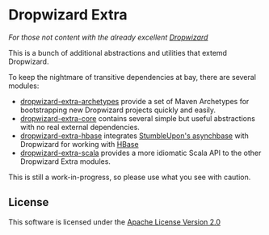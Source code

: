 Dropwizard Extra
================

*For those not content with the already excellent [Dropwizard](http://github.com/codahale/dropwizard)*

This is a bunch of additional abstractions and utilities that extemd Dropwizard.

To keep the nightmare of transitive dependencies at bay, there are several 
modules:

  * [dropwizard-extra-archetypes](http://github.com/datasift/dropwizard-extra/tree/develop/dropwizard-extra-archetypes) provide a set of Maven Archetypes for bootstrapping new Dropwizard projects quickly and easily.
  * [dropwizard-extra-core](http://github.com/datasift/dropwizard-extra/tree/develop/dropwizard-extra-common)
  contains several simple but useful abstractions with no real external dependencies.
  * [dropwizard-extra-hbase](http://github.com/datasift/dropwizard-extra/tree/develop/dropwizard-extra-hbase)
  integrates [StumbleUpon's asynchbase](http://github.com/stumbleupon/asynchbase) with Dropwizard for
  working with [HBase](http://hbase.apache.org)
  * [dropwizard-extra-scala](http://github.com/datasift/dropwizard-extra/tree/develop/dropwizard-extra-scala) 
  provides a more idiomatic Scala API to the other Dropwizard Extra modules.

This is still a work-in-progress, so please use what you see with caution.

License
-------

This software is licensed under the [Apache License Version 2.0](http://www.apache.org/licenses/LICENSE-2.0)

